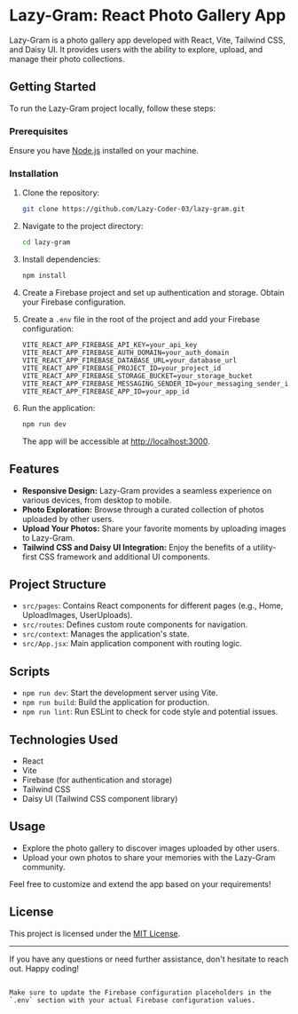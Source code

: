 


# Lazy-Gram: React Photo Gallery App

Lazy-Gram is a photo gallery app developed with React, Vite, Tailwind CSS, and Daisy UI. It provides users with the ability to explore, upload, and manage their photo collections.

## Getting Started

To run the Lazy-Gram project locally, follow these steps:

### Prerequisites

Ensure you have [Node.js](https://nodejs.org/) installed on your machine.

### Installation

1. Clone the repository:

   ```bash
   git clone https://github.com/Lazy-Coder-03/lazy-gram.git
   ```

2. Navigate to the project directory:

   ```bash
   cd lazy-gram
   ```

3. Install dependencies:

   ```bash
   npm install
   ```

4. Create a Firebase project and set up authentication and storage. Obtain your Firebase configuration.

5. Create a `.env` file in the root of the project and add your Firebase configuration:

   ```env
   VITE_REACT_APP_FIREBASE_API_KEY=your_api_key
   VITE_REACT_APP_FIREBASE_AUTH_DOMAIN=your_auth_domain
   VITE_REACT_APP_FIREBASE_DATABASE_URL=your_database_url
   VITE_REACT_APP_FIREBASE_PROJECT_ID=your_project_id
   VITE_REACT_APP_FIREBASE_STORAGE_BUCKET=your_storage_bucket
   VITE_REACT_APP_FIREBASE_MESSAGING_SENDER_ID=your_messaging_sender_id
   VITE_REACT_APP_FIREBASE_APP_ID=your_app_id
   ```

6. Run the application:

   ```bash
   npm run dev
   ```

   The app will be accessible at [http://localhost:3000](http://localhost:3000).

## Features

- **Responsive Design:** Lazy-Gram provides a seamless experience on various devices, from desktop to mobile.
- **Photo Exploration:** Browse through a curated collection of photos uploaded by other users.
- **Upload Your Photos:** Share your favorite moments by uploading images to Lazy-Gram.
- **Tailwind CSS and Daisy UI Integration:** Enjoy the benefits of a utility-first CSS framework and additional UI components.

## Project Structure

- `src/pages`: Contains React components for different pages (e.g., Home, UploadImages, UserUploads).
- `src/routes`: Defines custom route components for navigation.
- `src/context`: Manages the application's state.
- `src/App.jsx`: Main application component with routing logic.

## Scripts

- `npm run dev`: Start the development server using Vite.
- `npm run build`: Build the application for production.
- `npm run lint`: Run ESLint to check for code style and potential issues.

## Technologies Used

- React
- Vite
- Firebase (for authentication and storage)
- Tailwind CSS
- Daisy UI (Tailwind CSS component library)

## Usage

- Explore the photo gallery to discover images uploaded by other users.
- Upload your own photos to share your memories with the Lazy-Gram community.

Feel free to customize and extend the app based on your requirements!

## License

This project is licensed under the [MIT License](LICENSE).

---

If you have any questions or need further assistance, don't hesitate to reach out. Happy coding!
```

Make sure to update the Firebase configuration placeholders in the `.env` section with your actual Firebase configuration values.
